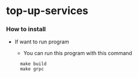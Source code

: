 # top-up-services

### **How to install**

- If want to run program 
  - You can run this program with this command  

  ```
    make build
    make grpc
  ```